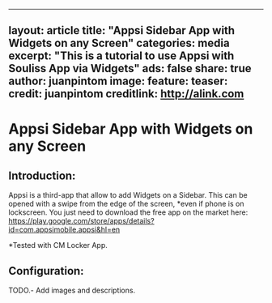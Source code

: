 
---
layout: article
title: "Appsi Sidebar App with Widgets on any Screen"
categories: media
excerpt: "This is a tutorial to use Appsi with Souliss App via Widgets"
ads: false
share: true
author: juanpintom
image:
  feature: 
  teaser: 
  credit: juanpintom
  creditlink: http://alink.com
---

# Appsi Sidebar App with Widgets on any Screen

## Introduction:
  Appsi is a third-app that allow to add Widgets on a Sidebar. This can be opened with a swipe from the edge of the screen, *even if phone is on lockscreen.
  You just need to download the free app on the market here: https://play.google.com/store/apps/details?id=com.appsimobile.appsi&hl=en
  
  *Tested with CM Locker App.
## Configuration:

TODO.- Add images and descriptions.

